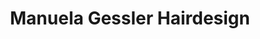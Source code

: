 ---
title: "Manuela Gessler Hairdesign"
url: /friedberg/manuela-gessler-hairdesign/
shop: Friseur
---